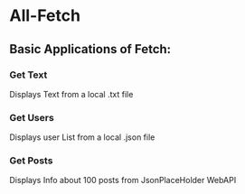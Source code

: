 # All-Fetch
## Basic Applications of Fetch:

### Get Text
Displays Text from a local .txt file

### Get Users
Displays user List from a local .json file

### Get Posts
Displays Info about 100 posts from JsonPlaceHolder WebAPI
